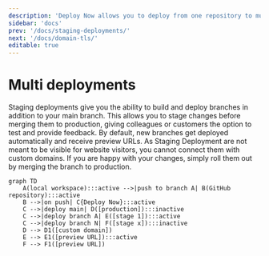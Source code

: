 ```yaml
---
description: 'Deploy Now allows you to deploy from one repository to multiple web spaces. This eases central management of multiple, customized instances.'
sidebar: 'docs'
prev: '/docs/staging-deployments/'
next: '/docs/domain-tls/'
editable: true
---
```


# Multi deployments
  
Staging deployments give you the ability to build and deploy branches in addition to your main branch. This allows you to stage changes before merging them to production, giving colleagues or customers the option to test and provide feedback. By default, new branches get deployed automatically and receive preview URLs. As Staging Deployment are not meant to be visible for website visitors, you cannot connect them with custom domains. If you are happy with your changes, simply roll them out by merging the branch to production.

~~~mermaid
graph TD
    A(local workspace):::active -->|push to branch A| B(GitHub repository):::active
    B -->|on push| C{Deploy Now}:::active
    C -->|deploy main| D([production]):::inactive
    C -->|deploy branch A| E([stage 1]):::active
    C -->|deploy branch N| F([stage x]):::inactive
    D --> D1([custom domain])
    E --> E1([preview URL]):::active
    F --> F1([preview URL])
~~~


